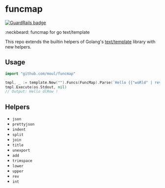 # funcmap

[![GuardRails badge](https://badges.production.guardrails.io/moul/funcmap.svg)](https://www.guardrails.io)

:neckbeard: funcmap for go text/template

This repo extends the builtin helpers of Golang's [text/template](https://golang.org/pkg/text/template) library with new helpers.

## Usage

```go
import "github.com/moul/funcmap"

tmpl, _ := template.New("").Funcs(FuncMap).Parse(`Hello {{"woRld" | rev}} !`)
tmpl.Execute(os.Stdout, nil)
// Output: Hello dlRow !
```

## Helpers

* `json`
* `prettyjson`
* `indent`
* `split`
* `join`
* `title`
* `unexport`
* `add`
* `trimspace`
* `lower`
* `upper`
* `rev`
* `int`
